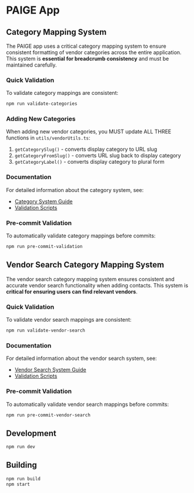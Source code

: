 # PAIGE App

## Category Mapping System

The PAIGE app uses a critical category mapping system to ensure consistent formatting of vendor categories across the entire application. This system is **essential for breadcrumb consistency** and must be maintained carefully.

### Quick Validation

To validate category mappings are consistent:

```bash
npm run validate-categories
```

### Adding New Categories

When adding new vendor categories, you MUST update ALL THREE functions in `utils/vendorUtils.ts`:

1. `getCategorySlug()` - converts display category to URL slug
2. `getCategoryFromSlug()` - converts URL slug back to display category  
3. `getCategoryLabel()` - converts display category to plural form

### Documentation

For detailed information about the category system, see:
- [Category System Guide](./CATEGORY_SYSTEM_GUIDE.md)
- [Validation Scripts](./scripts/validate-categories.js)

### Pre-commit Validation

To automatically validate category mappings before commits:

```bash
npm run pre-commit-validation
```

## Vendor Search Category Mapping System

The vendor search category mapping system ensures consistent and accurate vendor search functionality when adding contacts. This system is **critical for ensuring users can find relevant vendors**.

### Quick Validation

To validate vendor search mappings are consistent:

```bash
npm run validate-vendor-search
```

### Documentation

For detailed information about the vendor search system, see:
- [Vendor Search System Guide](./VENDOR_SEARCH_SYSTEM_GUIDE.md)
- [Validation Scripts](./scripts/validate-vendor-search.js)

### Pre-commit Validation

To automatically validate vendor search mappings before commits:

```bash
npm run pre-commit-vendor-search
```

## Development

```bash
npm run dev
```

## Building

```bash
npm run build
npm start
``` 
